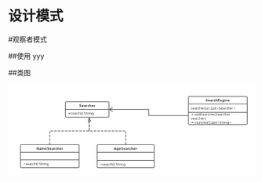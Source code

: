 设计模式
==== 



#观察者模式 

##使用
		yyy

##类图

![](https://github.com/bily1230/dream-tools-webapp/blob/master/src/main/webapp/images/patterns/observer.png)

